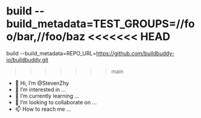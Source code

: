 build --build_metadata=TEST_GROUPS=//foo/bar,//foo/baz
<<<<<<< HEAD
=======
build --build_metadata=REPO_URL=https://github.com/buildbuddy-io/buildbuddy.git

>>>>>>> main
- 👋 Hi, I’m @StevenZhy
- 👀 I’m interested in ...
- 🌱 I’m currently learning ...
- 💞️ I’m looking to collaborate on ...
- 📫 How to reach me ...

<!---
StevenZhy/StevenZhy is a ✨ special ✨ repository because its `README.md` (this file) appears on your GitHub profile.
You can click the Preview link to take a look at your changes.
--->
